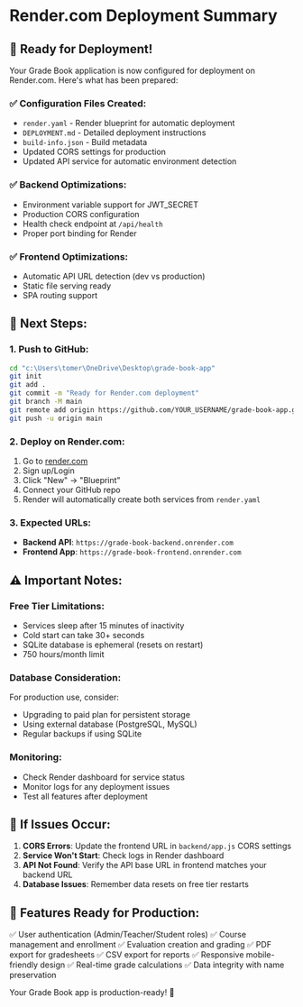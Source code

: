 # Render.com Deployment Summary

## 🚀 Ready for Deployment!

Your Grade Book application is now configured for deployment on Render.com. Here's what has been prepared:

### ✅ Configuration Files Created:
- `render.yaml` - Render blueprint for automatic deployment
- `DEPLOYMENT.md` - Detailed deployment instructions
- `build-info.json` - Build metadata
- Updated CORS settings for production
- Updated API service for automatic environment detection

### ✅ Backend Optimizations:
- Environment variable support for JWT_SECRET
- Production CORS configuration
- Health check endpoint at `/api/health`
- Proper port binding for Render

### ✅ Frontend Optimizations:
- Automatic API URL detection (dev vs production)
- Static file serving ready
- SPA routing support

## 🎯 Next Steps:

### 1. Push to GitHub:
```bash
cd "c:\Users\tomer\OneDrive\Desktop\grade-book-app"
git init
git add .
git commit -m "Ready for Render.com deployment"
git branch -M main
git remote add origin https://github.com/YOUR_USERNAME/grade-book-app.git
git push -u origin main
```

### 2. Deploy on Render.com:
1. Go to [render.com](https://render.com)
2. Sign up/Login
3. Click "New" → "Blueprint"
4. Connect your GitHub repo
5. Render will automatically create both services from `render.yaml`

### 3. Expected URLs:
- **Backend API**: `https://grade-book-backend.onrender.com`
- **Frontend App**: `https://grade-book-frontend.onrender.com`

## ⚠️ Important Notes:

### Free Tier Limitations:
- Services sleep after 15 minutes of inactivity
- Cold start can take 30+ seconds
- SQLite database is ephemeral (resets on restart)
- 750 hours/month limit

### Database Consideration:
For production use, consider:
- Upgrading to paid plan for persistent storage
- Using external database (PostgreSQL, MySQL)
- Regular backups if using SQLite

### Monitoring:
- Check Render dashboard for service status
- Monitor logs for any deployment issues
- Test all features after deployment

## 🔧 If Issues Occur:

1. **CORS Errors**: Update the frontend URL in `backend/app.js` CORS settings
2. **Service Won't Start**: Check logs in Render dashboard
3. **API Not Found**: Verify the API base URL in frontend matches your backend URL
4. **Database Issues**: Remember data resets on free tier restarts

## 📱 Features Ready for Production:
✅ User authentication (Admin/Teacher/Student roles)
✅ Course management and enrollment
✅ Evaluation creation and grading
✅ PDF export for gradesheets
✅ CSV export for reports
✅ Responsive mobile-friendly design
✅ Real-time grade calculations
✅ Data integrity with name preservation

Your Grade Book app is production-ready! 🎉
